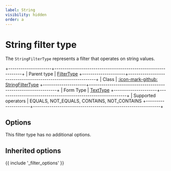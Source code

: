 ```yaml
---
label: String
visibility: hidden
order: a
---
```


# String filter type

The `StringFilterType` represents a filter that operates on string values.

+---------------------+--------------------------------------------------------------+
| Parent type         | [FilterType](../filter)
+---------------------+--------------------------------------------------------------+
| Class               | [:icon-mark-github: StringFilterType](https://github.com/Kreyu/data-table-bundle/blob/main/src/Filter/Type/StringFilterType.php)
+---------------------+--------------------------------------------------------------+
| Form Type           | [TextType](https://symfony.com/doc/current/reference/forms/types/text.html)
+---------------------+--------------------------------------------------------------+
| Supported operators | EQUALS, NOT_EQUALS, CONTAINS, NOT_CONTAINS
+---------------------+--------------------------------------------------------------+

## Options

This filter type has no additional options.

## Inherited options

{{ include '_filter_options' }}
